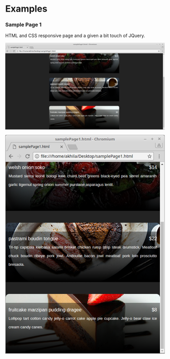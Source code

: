 # Examples

### Sample Page 1

HTML and CSS responsive page and a given a bit touch of JQuery. 

![200 X 600](https://github.com/Achchu/Examples/blob/master/images/image1.png)

![200 X 400](https://github.com/Achchu/Examples/blob/master/images/image2.png)